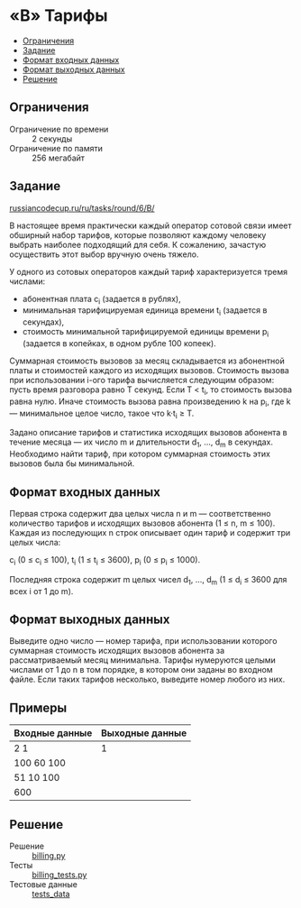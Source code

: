 # &laquo;B&raquo; Тарифы 

* [Ограничения](#bounds)
* [Задание](#problem)
* [Формат входных данных](#input-format)
* [Формат выходных данных](#output-format)
* [Решение](#solution)

## Ограничения

<dl>
    <dt>Ограничение по времени</dt>
    <dd>2 секунды</dd>
    <dt>Ограничение по памяти</dt>
    <dd>256 мегабайт</dd>
</dl>


## Задание
[russiancodecup.ru/ru/tasks/round/6/B/](http://www.russiancodecup.ru/ru/tasks/round/6/B/)

В настоящее время практически каждый оператор сотовой связи	имеет
обширный набор тарифов, которые позволяют каждому человеку выбрать
наиболее подходящий для себя. К сожалению, зачастую осуществить
этот выбор вручную очень тяжело.
	
У одного из сотовых операторов каждый тариф характеризуется тремя числами:  
* абонентная плата c<sub>i</sub> (задается в рублях),  
* минимальная тарифицируемая единица времени t<sub>i</sub> (задается в секундах),  
* стоимость минимальной тарифицируемой единицы времени p<sub>i</sub> (задается
в копейках, в одном рубле 100 копеек).  
		
Суммарная стоимость вызовов за месяц складывается из абонентной платы
и стоимостей каждого из исходящих вызовов. Стоимость вызова при использовании
i-ого тарифа вычисляется следующим образом: пусть время разговора равно
T секунд. Если T < t<sub>i</sub>, то стоимость вызова равна нулю. Иначе
стоимость вызова равна произведению k на p<sub>i</sub>, где k — минимальное
целое число, такое что k·t<sub>i</sub> ≥ T.

Задано описание тарифов и статистика исходящих вызовов абонента в течение
месяца — их число m и длительности d<sub>1</sub>, ..., d<sub>m</sub>
в секундах. Необходимо найти тариф, при котором суммарная стоимость этих
вызовов была бы минимальной.


## Формат входных данных   
    
Первая строка содержит два целых числа n и m — соответственно количество тарифов
и исходящих вызовов абонента (1 ≤ n, m ≤ 100). Каждая из последующих n строк
описывает один тариф и содержит три целых числа:
	
c<sub>i</sub> (0 ≤ c<sub>i</sub> ≤ 100), t<sub>i</sub> (1 ≤ t<sub>i</sub> ≤ 3600),
p<sub>i</sub> (0 ≤ p<sub>i</sub> ≤ 1000).

Последняя строка содержит m целых чисел d<sub>1</sub>, ..., d<sub>m</sub>
(1 ≤ d<sub>i</sub> ≤ 3600 для всех i от 1 до m).


## Формат выходных данных

Выведите одно число — номер тарифа, при использовании которого суммарная
стоимость исходящих вызовов абонента за рассматриваемый месяц минимальна.
Тарифы нумеруются целыми числами от 1 до n в том порядке, в котором они
заданы во входном файле. Если таких тарифов несколько, выведите номер
любого из них.


## Примеры

| Входные данные     | Выходные данные |  
| ---                | ---             |  
| 2 1                | 1               |   
| 100 60 100         |                 |  
| 51 10 100          |                 |  
| 600                |                 |  


<a name="solution"></a><h2>Решение</h2>
<dl>
    <dt>Решение</dt>
    <dd>
        <a href="./billing.py">billing.py</a>
    </dd>
    <dt>Тесты</dt>
    <dd>
        <a href="./billing_tests.py">billing_tests.py</a>
    </dd>
    <dt>Тестовые данные</dt>
    <dd>
        <a href="./tests_data">tests_data</a>
    </dd>
</dl>